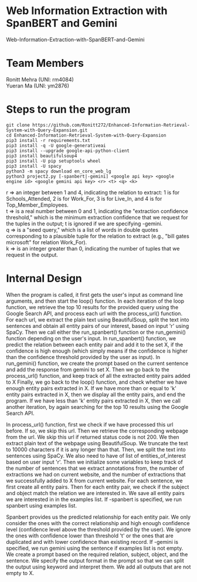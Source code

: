 # Web Information Extraction with SpanBERT and Gemini

Web-Information-Extraction-with-SpanBERT-and-Gemini

# Team Members
Ronitt Mehra (UNI: rm4084) <br>
Yueran Ma (UNI: ym2876)

# Steps to run the program
`git clone https://github.com/Ronitt272/Enhanced-Information-Retrieval-System-with-Query-Expansion.git` <br>
`cd Enhanced-Information-Retrieval-System-with-Query-Expansion` <br>
`pip3 install -r requirements.txt` <br>
`pip3 install -q -U google-generativeai` <br>
`pip3 install --upgrade google-api-python-client`  <br>
`pip3 install beautifulsoup4` <br>
`pip3 install -U pip setuptools wheel` <br>
`pip3 install -U spacy` <br>
`python3 -m spacy download en_core_web_lg` <br>
`python3 project2.py [-spanbert|-gemini] <google api key> <google engine id> <google gemini api key> <r> <t> <q> <k>` <br>

r => an integer between 1 and 4, indicating the relation to extract: 1 is for Schools_Attended, 2 is for Work_For, 3 is for Live_In, and 4 is for Top_Member_Employees. <br>
t => is a real number between 0 and 1, indicating the "extraction confidence threshold," which is the minimum extraction confidence that we request for the tuples in the output; t is ignored if we are specifying -gemini. <br>
q => is a "seed query," which is a list of words in double quotes corresponding to a plausible tuple for the relation to extract (e.g., "bill gates microsoft" for relation Work_For). <br>
k => is an integer greater than 0, indicating the number of tuples that we request in the output. <br>

# Internal Design

When the program is called, it first gets the user's input as command line arguments, and then start the loop() function.
In each iteration of the loop function, we retrieve the top 10 results for the provided query using the Google Search API, and process each url with the process_url() function.
For each url, we extract the plain text using BeautifulSoup, split the text into sentences and obtain all entity pairs of our interest, based on input 'r' using SpaCy. Then we call either the run_spanbert() function or the run_gemini() function depending on the user's input.
In run_spanbert() function, we predict the relation between each entity pair and add it to the set X, if the confidence is high enough (which simply means if the confidence is higher than the confidence threshold provided by the user as input).
In run_gemini() function, we create the prompt based on the current sentence and add the response from gemini to set X.
Then we go back to the process_url() function, and keep track of all the extracted entity pairs added to X
Finally, we go back to the loop() function, and check whether we have enough entity pairs extracted in X. If we
have more than or equal to 'k' entity pairs extracted in X, then we display all the entity pairs, and end the program. If we have less than 'k' entity pairs extracted in X, then we call another iteration, by again searching for the top 10 results using the Google Search API.

In process_url() function, first we check if we have processed this url before. If so, we skip this url.
Then we retrieve the corresponding webpage from the url. We skip this url if returned status code is not 200.
We then extract plain text of the webpage using BeautifulSoup. We truncate the text to 10000 characters if it is any longer than that. Then, we split the text into sentences using SpaCy. We also need to have of list of entities_of_interest based on user input 'r'.
Then we initialize some variables to keep track of the number of sentences that we extract annotations from, the number of extractions we had on current website, and the number of extractions that we successfully added to X from current website.
For each sentence, we first create all entity pairs. Then for each entity pair, we check if the subject and object match the relation we are interested in. We save all entity pairs we are interested in in the examples list.
If -spanbert is specified, we run spanbert using examples list.
 
Spanbert provides us the predicted relationship for each entity pair. We only consider the ones with the correct relationship and high enough confidence level (confidence level above the threshold provided by the user). We ignore the ones with confidence lower than threshold 't' or the ones that are duplicated and with lower confidence than existing record. If -gemini is specified, we run gemini using the sentence if examples list is not empty. We create a prompt based on the required relation, subject, object, and the sentence. We specify the output format in the prompt so that we can split the output using keyword and interpret them. We add all outputs that are not empty to X.





